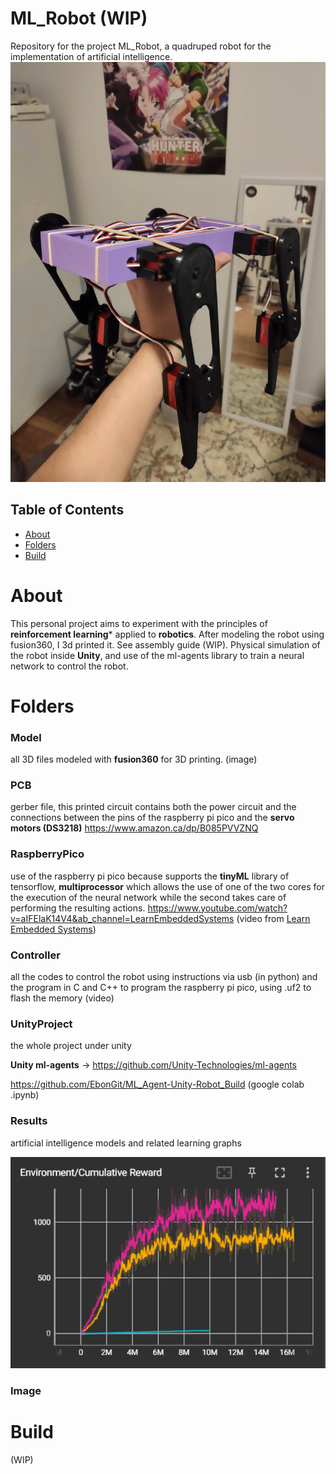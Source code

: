 # ML_Robot (WIP)
Repository for the project ML_Robot, a quadruped robot for the implementation of artificial intelligence.
![alt text](https://github.com/EbonGit/ML_Robot/blob/main/Image/readme.jpg)

## Table of Contents

+ [About](#About)
+ [Folders](#Folders)
+ [Build](#Build)

# About
This personal project aims to experiment with the principles of **reinforcement learning*** applied to **robotics**. After modeling the robot using fusion360, I 3d printed it. See assembly guide (WIP). Physical simulation of the robot inside **Unity**, and use of the ml-agents library to train a neural network to control the robot.

# Folders

### Model
all 3D files modeled with **fusion360** for 3D printing.
(image)

### PCB
gerber file, this printed circuit contains both the power circuit and the connections between the pins of the raspberry pi pico and the **servo motors (DS3218)** https://www.amazon.ca/dp/B085PVVZNQ


### RaspberryPico
use of the raspberry pi pico because supports the **tinyML** library of tensorflow, **multiprocessor** which allows the use of one of the two cores for the execution of the neural network while the second takes care of performing the resulting actions.
https://www.youtube.com/watch?v=aIFElaK14V4&ab_channel=LearnEmbeddedSystems (video from [Learn Embedded Systems](https://www.youtube.com/@LearnEmbeddedSystems))

### Controller
all the codes to control the robot using instructions via usb (in python) and the program in C and C++ to program the raspberry pi pico, using .uf2 to flash the memory
(video)

### UnityProject
the whole project under unity

**Unity ml-agents** -> https://github.com/Unity-Technologies/ml-agents

https://github.com/EbonGit/ML_Agent-Unity-Robot_Build (google colab .ipynb)

### Results
artificial intelligence models and related learning graphs

![Screenshot](https://github.com/EbonGit/ML_Robot/blob/main/Image/Results.PNG)

### Image


# Build
(WIP)





